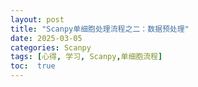 ```yaml
---
layout: post
title: "Scanpy单细胞处理流程之二：数据预处理"
date: 2025-03-05
categories: Scanpy
tags: [心得, 学习, Scanpy,单细胞流程]
toc:  true
---
```

